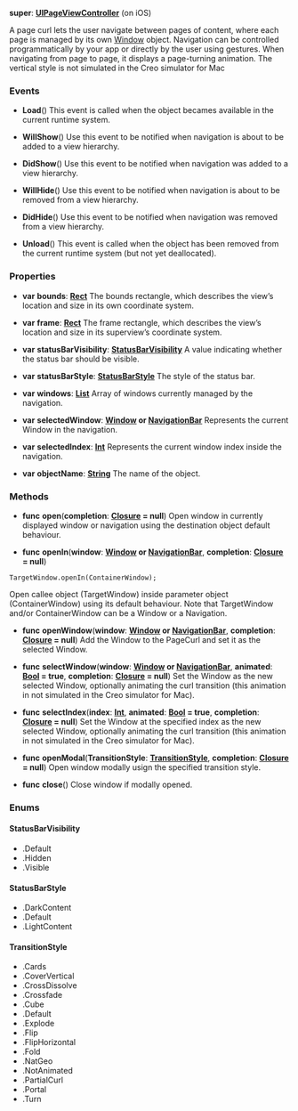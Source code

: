 **super**: **[UIPageViewController](UIPageViewController.md)** (on iOS)

A page curl lets the user navigate between pages of content, where each page is managed by its own <a href="Window.html">Window</a> object. Navigation can be controlled programmatically by your app or directly by the user using gestures. When navigating from page to page, it displays a page-turning animation. The vertical style is not simulated in the Creo simulator for Mac

### Events

* **Load**()
This event is called when the object becames available in the current runtime system.

* **WillShow**()
Use this event to be notified when navigation is about to be added to a view hierarchy.

* **DidShow**()
Use this event to be notified when navigation was added to a view hierarchy.

* **WillHide**()
Use this event to be notified when navigation is about to be removed from a view hierarchy.

* **DidHide**()
Use this event to be notified when navigation was removed from a view hierarchy.

* **Unload**()
This event is called when the object has been removed from the current runtime system (but not yet deallocated).



### Properties

* **var** **bounds**: **[Rect](Rect.md)**
The bounds rectangle, which describes the view’s location and size in its own coordinate system.

* **var** **frame**: **[Rect](Rect.md)**
The frame rectangle, which describes the view’s location and size in its superview’s coordinate system.

* **var** **statusBarVisibility**: **<a href="#_enum_StatusBarVisibility">StatusBarVisibility</a>**
A value indicating whether the status bar should be visible.

* **var** **statusBarStyle**: **<a href="#_enum_StatusBarStyle">StatusBarStyle</a>**
The style of the status bar.

* **var** **windows**: **[List](../gravity/list.md)**
Array of windows currently managed by the navigation.

* **var** **selectedWindow**: **[Window](Window.md) or [NavigationBar](NavigationBar.md)**
Represents the current Window in the navigation.

* **var** **selectedIndex**: **[Int](../gravity/int.md)**
Represents the current window index inside the navigation.

* **var** **objectName**: **[String](../gravity/string.md)**
The name of the object.



### Methods

* **func** **open**(**completion**: **[Closure](../gravity/closure.md) = null**)
Open window in currently displayed window or navigation using the destination object default behaviour.

* **func** **openIn**(**window**: **[Window](Window.md) or [NavigationBar](NavigationBar.md)**, **completion**: **[Closure](../gravity/closure.md) = null**)
<pre><code class="swift">TargetWindow.openIn(ContainerWindow);</code></pre>
Open callee object (TargetWindow) inside parameter object (ContainerWindow) using its default behaviour. Note that TargetWindow and/or ContainerWindow can be a Window or a Navigation.

* **func** **openWindow**(**window**: **[Window](Window.md) or [NavigationBar](NavigationBar.md)**, **completion**: **[Closure](../gravity/closure.md) = null**)
Add the Window to the PageCurl and set it as the selected Window.

* **func** **selectWindow**(**window**: **[Window](Window.md) or [NavigationBar](NavigationBar.md)**, **animated**: **[Bool](../gravity/bool.md) = true**, **completion**: **[Closure](../gravity/closure.md) = null**)
Set the Window as the new selected Window, optionally animating the curl transition (this animation in not simulated in the Creo simulator for Mac).

* **func** **selectIndex**(**index**: **[Int](../gravity/int.md)**, **animated**: **[Bool](../gravity/bool.md) = true**, **completion**: **[Closure](../gravity/closure.md) = null**)
Set the Window at the specified index as the new selected Window, optionally animating the curl transition (this animation in not simulated in the Creo simulator for Mac).

* **func** **openModal**(**TransitionStyle**: **<a href="#_enum_TransitionStyle">TransitionStyle</a>**, **completion**: **[Closure](../gravity/closure.md) = null**)
Open window modally usign the specified transition style.

* **func** **close**()
Close window if modally opened.





### Enums

<div id="_enum_StatusBarVisibility"></div>

#### StatusBarVisibility
 * .Default
 * .Hidden
 * .Visible

<div id="_enum_StatusBarStyle"></div>

#### StatusBarStyle
 * .DarkContent
 * .Default
 * .LightContent

<div id="_enum_TransitionStyle"></div>

#### TransitionStyle
 * .Cards
 * .CoverVertical
 * .CrossDissolve
 * .Crossfade
 * .Cube
 * .Default
 * .Explode
 * .Flip
 * .FlipHorizontal
 * .Fold
 * .NatGeo
 * .NotAnimated
 * .PartialCurl
 * .Portal
 * .Turn



